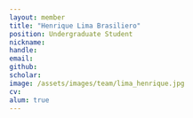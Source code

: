 ```yaml
---
layout: member
title: "Henrique Lima Brasiliero"
position: Undergraduate Student
nickname:
handle: 
email: 
github: 
scholar:
image: /assets/images/team/lima_henrique.jpg
cv: 
alum: true
---
```

